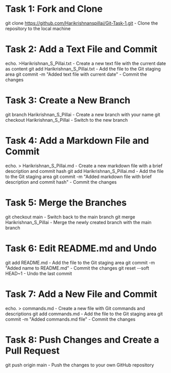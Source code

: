# Task 1: Fork and Clone
git clone https://github.com/Harikrishnanspillai/Git-Task-1.git - Clone the repository to the local machine

# Task 2: Add a Text File and Commit
echo. >Harikrishnan_S_Pillai.txt - Create a new text file with the current date as content
git add Harikrishnan_S_Pillai.txt - Add the file to the Git staging area
git commit -m "Added text file with current date" - Commit the changes

# Task 3: Create a New Branch
git branch Harikrishnan_S_Pillai - Create a new branch with your name
git checkout Harikrishnan_S_Pillai - Switch to the new branch

# Task 4: Add a Markdown File and Commit
echo. > Harikrishnan_S_Pillai.md - Create a new markdown file with a brief description and commit hash
git add Harikrishnan_S_Pillai.md - Add the file to the Git staging area
git commit -m "Added markdown file with brief description and commit hash" - Commit the changes

# Task 5: Merge the Branches
git checkout main - Switch back to the main branch
git merge Harikrishnan_S_Pillai - Merge the newly created branch with the main branch

# Task 6: Edit README.md and Undo
git add README.md - Add the file to the Git staging area
git commit -m "Added name to README.md" - Commit the changes
git reset --soft HEAD~1 - Undo the last commit

# Task 7: Add a New File and Commit
echo. > commands.md - Create a new file with Git commands and descriptions
git add commands.md - Add the file to the Git staging area
git commit -m "Added commands.md file" - Commit the changes

# Task 8: Push Changes and Create a Pull Request
git push origin main - Push the changes to your own GitHub repository